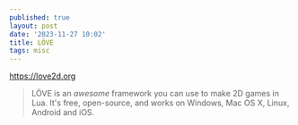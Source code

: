 ```yaml
---
published: true
layout: post
date: '2023-11-27 10:02'
title: LÖVE
tags: misc 
---
```

<https://love2d.org>

> LÖVE is an *awesome* framework you can use to make 2D games in Lua. It's free, open-source, and works on Windows, Mac OS X, Linux, Android and iOS.
